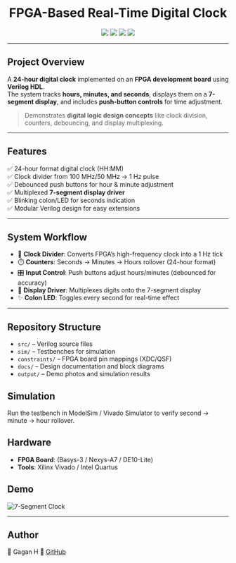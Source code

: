 <h1 align="center"> FPGA-Based Real-Time Digital Clock</h1>

<p align="center">
  <img src="https://img.shields.io/badge/Platform-FPGA-blue?style=for-the-badge">
  <img src="https://img.shields.io/badge/Language-Verilog%20HDL-green?style=for-the-badge">
  <img src="https://img.shields.io/badge/Tool-Vivado%2FQuartus-orange?style=for-the-badge">
  <img src="https://img.shields.io/badge/Display-7--Segment-black?style=for-the-badge">
</p>

---

## Project Overview

A **24-hour digital clock** implemented on an **FPGA development board** using **Verilog HDL**.  
The system tracks **hours, minutes, and seconds**, displays them on a **7-segment display**, and includes **push-button controls** for time adjustment.

> Demonstrates **digital logic design concepts** like clock division, counters, debouncing, and display multiplexing.

---

##  Features

✅ 24-hour format digital clock (HH:MM)  
✅ Clock divider from 100 MHz/50 MHz → 1 Hz pulse  
✅ Debounced push buttons for hour & minute adjustment  
✅ Multiplexed **7-segment display driver**  
✅ Blinking colon/LED for seconds indication  
✅ Modular Verilog design for easy extensions  

---

##  System Workflow

- 🔄 **Clock Divider**: Converts FPGA’s high-frequency clock into a 1 Hz tick  
- ⏱️ **Counters**: Seconds → Minutes → Hours rollover (24-hour format)  
- 🎛️ **Input Control**: Push buttons adjust hours/minutes (debounced for accuracy)  
- 🔢 **Display Driver**: Multiplexes digits onto the 7-segment display  
- ✨ **Colon LED**: Toggles every second for real-time effect  

---

##  Repository Structure
- `src/` – Verilog source files  
- `sim/` – Testbenches for simulation  
- `constraints/` – FPGA board pin mappings (XDC/QSF)  
- `docs/` – Design documentation and block diagrams  
- `output/` – Demo photos and simulation results  

##  Simulation
Run the testbench in ModelSim / Vivado Simulator to verify second → minute → hour rollover.

##  Hardware
- **FPGA Board**: (Basys-3 / Nexys-A7 / DE10-Lite)  
- **Tools**: Xilinx Vivado / Intel Quartus

## Demo
![7-Segment Clock](output/board_running.jpg)

---

## Author
👤 Gagan H 
🔗 [GitHub](https://github.com/Gaganh2403)
